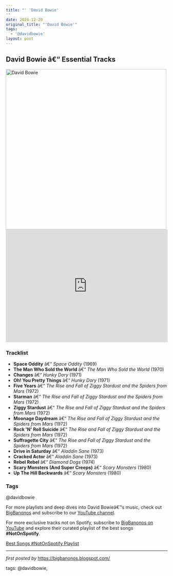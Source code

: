 ```yaml
---
title: "' 'David Bowie'
'"
date: 2024-12-20
original_title: "'David Bowie'"
tags:
  - '@davidbowie'
layout: post
---
```

<h2>David Bowie â€“ Essential Tracks</h2> <div > <img src="https://i0.wp.com/clivearrowsmith.org/wp-content/uploads/2018/06/8.David-Bowie.Blue-Jacket.dps_.jpg?resize=1084%2C1280&ssl=1" alt="David Bowie" width="500" />
</div> <iframe src="https://open.spotify.com/embed/playlist/4BYtJN2OjBUAh9V0ukyNup?utm_source=generator" width="100%" height="352" frameborder="0" allow="autoplay; clipboard-write; encrypted-media; fullscreen; picture-in-picture" loading="lazy"></iframe> <h3>Tracklist</h3>
<ul> <li><strong>Space Oddity</strong> â€“ <em>Space Oddity</em> (1969)</li> <li><strong>The Man Who Sold the World</strong> â€“ <em>The Man Who Sold the World</em> (1970)</li> <li><strong>Changes</strong> â€“ <em>Hunky Dory</em> (1971)</li> <li><strong>Oh! You Pretty Things</strong> â€“ <em>Hunky Dory</em> (1971)</li> <li><strong>Five Years</strong> â€“ <em>The Rise and Fall of Ziggy Stardust and the Spiders from Mars</em> (1972)</li> <li><strong>Starman</strong> â€“ <em>The Rise and Fall of Ziggy Stardust and the Spiders from Mars</em> (1972)</li> <li><strong>Ziggy Stardust</strong> â€“ <em>The Rise and Fall of Ziggy Stardust and the Spiders from Mars</em> (1972)</li> <li><strong>Moonage Daydream</strong> â€“ <em>The Rise and Fall of Ziggy Stardust and the Spiders from Mars</em> (1972)</li> <li><strong>Rock 'N' Roll Suicide</strong> â€“ <em>The Rise and Fall of Ziggy Stardust and the Spiders from Mars</em> (1972)</li> <li><strong>Suffragette City</strong> â€“ <em>The Rise and Fall of Ziggy Stardust and the Spiders from Mars</em> (1972)</li> <li><strong>Drive in Saturday</strong> â€“ <em>Aladdin Sane</em> (1973)</li> <li><strong>Cracked Actor</strong> â€“ <em>Aladdin Sane</em> (1973)</li> <li><strong>Rebel Rebel</strong> â€“ <em>Diamond Dogs</em> (1974)</li> <li><strong>Scary Monsters (And Super Creeps)</strong> â€“ <em>Scary Monsters</em> (1980)</li> <li><strong>Up The Hill Backwards</strong> â€“ <em>Scary Monsters</em> (1980)</li>
</ul> <h3>Tags</h3>
<p>@davidbowie</p> <p>For more playlists and deep dives into David Bowieâ€™s music, check out <a href="https://bigbanonos.blogspot.com/" target="_blank">BigBanonos</a> and subscribe to our <a href="https://www.youtube.com/@BigBanonos" target="_blank">YouTube channel</a>.</p>


<!--Subscribe and Playlist Links-->
<div>
    <p>For more exclusive tracks not on Spotify, subscribe to <a href="https://www.youtube.com/@BigBanonos" target="_blank">BigBanonos on YouTube</a> and explore their curated playlist of the best songs <strong>#NotOnSpotify</strong>.</p>
    <p><a href="https://www.youtube.com/playlist?list=PLtuNtuTatqI0kFahUCbtbfenC_ET5O_tr" target="_blank">Best Songs #NotOnSpotify Playlist<br /></a></p></div>

<hr />

<p><em>first posted by</em> <a href="https://bigbanonos.blogspot.com/" rel="noopener" target="_new">https://bigbanonos.blogspot.com/</a></p>

<p>tags: @davidbowie,</p>
